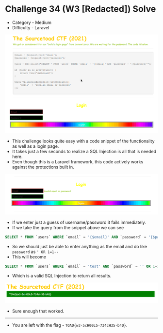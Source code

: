# Challenge 34 (W3 [Redacted]) Solve

* Category - Medium
* Difficulty - Laravel

![](challenge-34.png)

* This challenge looks quite easy with a code snippet of the functionality as well as a login page.
* It takes just a few seconds to realize a SQL Injection is all that is needed here.
* Even though this is a Laravel framework, this code actively works against the protections built in.

![](challenge-34-fail.png)

* If we enter just a guess of username/password it fails immediately.
* If we take the query from the snippet above we can see

```sql
SELECT * FROM `users` WHERE `email` = '{$email}' AND `password` = '{$password}'
```
* So we should just be able to enter anything as the email and do like `password` as `' OR 1=1--`
* This will become

```sql
SELECT * FROM `users` WHERE `email` = 'test' AND `password` = '' OR 1=1--'
```
* Which is a valid SQL Injection to return all results.

![](challenge-34-solve.png)
* Sure enough that worked.

---

* You are left with the flag - `TOAD{w3-5cH00L5-734cH35-b4D}`.